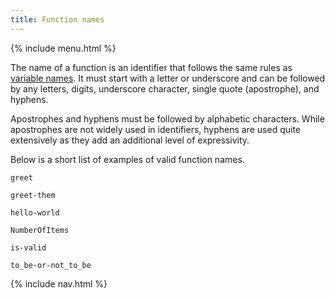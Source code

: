 ```yaml
---
title: Function names
---
```


{% include menu.html %}

The name of a function is an identifier that follows the same rules as [variable names](/essentials/scalar-variables/identifiers). It must start with a letter or underscore and can be followed by any letters, digits, underscore character, single quote (apostrophe), and hyphens.

Apostrophes and hyphens must be followed by alphabetic characters. While apostrophes are not widely used in identifiers, hyphens are used quite extensively as they add an additional level of expressivity.

Below is a short list of examples of valid function names.

    greet

    greet-them

    hello-world

    NumberOfItems

    is-valid

    to_be-or-not_to_be

{% include nav.html %}
